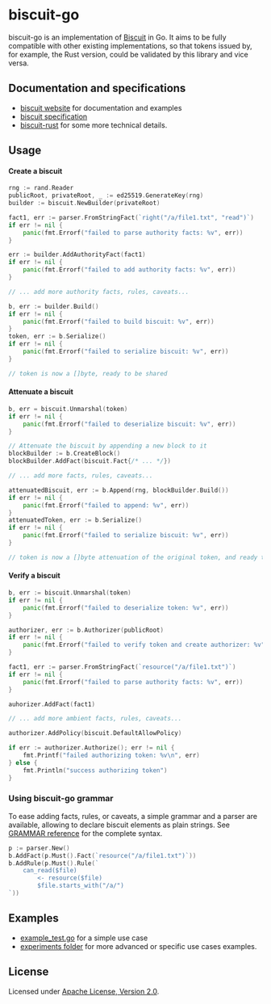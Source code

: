 
# biscuit-go

biscuit-go is an implementation of [Biscuit](https://github.com/biscuit-auth/biscuit) in Go. It aims to be fully compatible with other existing implementations, so that tokens issued by, for example, the Rust version, could be validated by this library and vice versa.

## Documentation and specifications

- [biscuit website](https://www.biscuitsec.org) for documentation and examples
- [biscuit specification](https://github.com/biscuit-auth/biscuit)
- [biscuit-rust](https://github.com/biscuit-auth/biscuit-rust) for some more technical details.

## Usage

#### Create a biscuit
```go
rng := rand.Reader
publicRoot, privateRoot, _ := ed25519.GenerateKey(rng)
builder := biscuit.NewBuilder(privateRoot)

fact1, err := parser.FromStringFact(`right("/a/file1.txt", "read")`)
if err != nil {
    panic(fmt.Errorf("failed to parse authority facts: %v", err))
}

err := builder.AddAuthorityFact(fact1)
if err != nil {
    panic(fmt.Errorf("failed to add authority facts: %v", err))
}

// ... add more authority facts, rules, caveats...

b, err := builder.Build()
if err != nil {
    panic(fmt.Errorf("failed to build biscuit: %v", err))
}
token, err := b.Serialize()
if err != nil {
    panic(fmt.Errorf("failed to serialize biscuit: %v", err))
}

// token is now a []byte, ready to be shared
```

#### Attenuate a biscuit
```go
b, err = biscuit.Unmarshal(token)
if err != nil {
    panic(fmt.Errorf("failed to deserialize biscuit: %v", err))
}

// Attenuate the biscuit by appending a new block to it
blockBuilder := b.CreateBlock()
blockBuilder.AddFact(biscuit.Fact{/* ... */})

// ... add more facts, rules, caveats...

attenuatedBiscuit, err := b.Append(rng, blockBuilder.Build())
if err != nil {
    panic(fmt.Errorf("failed to append: %v", err))
}
attenuatedToken, err := b.Serialize()
if err != nil {
    panic(fmt.Errorf("failed to serialize biscuit: %v", err))
}

// token is now a []byte attenuation of the original token, and ready to be shared
```

#### Verify a biscuit

```go
b, err := biscuit.Unmarshal(token)
if err != nil {
    panic(fmt.Errorf("failed to deserialize token: %v", err))
}

authorizer, err := b.Authorizer(publicRoot)
if err != nil {
    panic(fmt.Errorf("failed to verify token and create authorizer: %v", err))
}

fact1, err := parser.FromStringFact(`resource("/a/file1.txt")`)
if err != nil {
    panic(fmt.Errorf("failed to parse authority facts: %v", err))
}

auhorizer.AddFact(fact1)

// ... add more ambient facts, rules, caveats...

authorizer.AddPolicy(biscuit.DefaultAllowPolicy)

if err := authorizer.Authorize(); err != nil {
    fmt.Printf("failed authorizing token: %v\n", err)
} else {
    fmt.Println("success authorizing token")
}
```

### Using biscuit-go grammar

To ease adding facts, rules, or caveats, a simple grammar and a parser are available, allowing to declare biscuit elements as plain strings. See [GRAMMAR reference](./parser/GRAMMAR.md) for the complete syntax.

```go
p := parser.New()
b.AddFact(p.Must().Fact(`resource("/a/file1.txt")`))
b.AddRule(p.Must().Rule(`
    can_read($file) 
        <- resource($file)
        $file.starts_with("/a/")
`))
```

## Examples

- [example_test.go](./example_test.go) for a simple use case
- [experiments folder](./experiments) for more advanced or specific use cases examples.

## License

Licensed under [Apache License, Version 2.0](./LICENSE).
